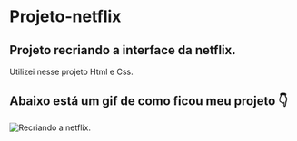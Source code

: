 # Projeto-netflix
## Projeto recriando a interface da netflix.
Utilizei nesse projeto Html e Css.


## Abaixo está um gif de como ficou meu projeto 👇

![Recriando a netflix.](https://github.com/thaisalmeida29/Projeto-netflix/blob/main/Netflix%20Brasil%20-%20assistir%20series%20online%2C%20assistir%20filmes%20online.%20-%20Google%20Chrome%202021-12-27%2020-26-48%20(1).gif)

 
 
